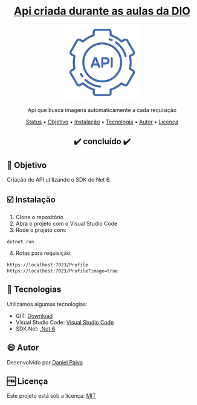 <h1 align="center">
<a href="https://github.com/danhpaiva/csharp-webapi-dio-profile">Api criada durante as aulas da DIO</a>
</h1>

<p align="center">
  <a href="#">
    <img src="src\api.png" width="200" alt="DIO">
  </a>
</p>
<p align="center">
    Api que busca imagens automaticamente a cada requisição
</p>

<p align="center">
 <a href="#status">Status</a> • 
 <a href="#objetivo">Objetivo</a> •
 <a href="#instalacao">Instalação</a> • 
 <a href="#tecnologia">Tecnologia</a> • 
 <a href="#autor">Autor</a> • 
 <a href="#licenca">Licença</a>
</p>

<h2 align="center" id=status> 
	✔️ concluído ✔️
</h2>

<h2 id=objetivo>📜 Objetivo</h2>

Criação de API utilizando o SDK do Net 6.

<h2 id=instalacao>☑️ Instalação</h2>

1. Clone o repositório
2. Abra o projeto com o Visual Studio Code
3. Rode o projeto com:

~~~~
dotnet run
~~~~

4. Rotas para requisição:

~~~~
https://localhost:7023/Profile
https://localhost:7023/Profile?image=true
~~~~

<h2 id=tecnologia>🧰 Tecnologias</h2>

Utilizamos algumas tecnologias:

- GIT: <a href="https://git-scm.com/downloads">Download</a>
- Visual Studio Code: <a href="https://code.visualstudio.com/download">Visual Studio Code</a>
- SDK Net: <a href="https://dotnet.microsoft.com/en-us/download/dotnet/6.0">.Net 6</a>
  
<h2 id=autor>😄 Autor</h2>
Desenvolvido por <a href="https://www.linkedin.com/in/danhpaiva/">Daniel Paiva</a>

<h2 id=licenca>🆓 Licença</h2>
Este projeto está sob a licença: <a href="https://github.com/danhpaiva/csharp-webapi-dio-profile/blob/main/licença">MIT</a>
